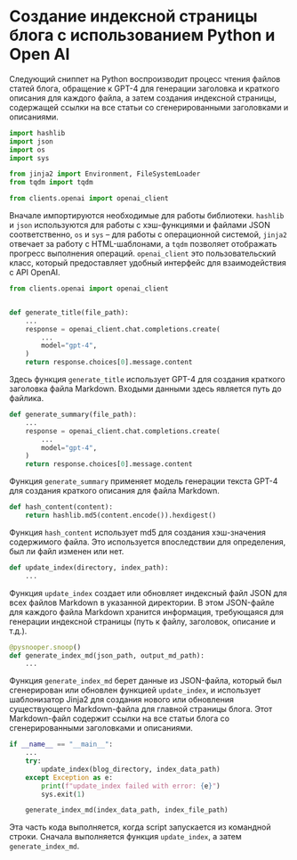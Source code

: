 # Создание индексной страницы блога с использованием Python и Open AI

Следующий сниппет на Python воспроизводит процесс чтения файлов статей блога, обращение к GPT-4 для генерации заголовка и краткого описания для каждого файла, а затем создания индексной страницы, содержащей ссылки на все статьи со сгенерированными заголовками и описаниями.

```python
import hashlib
import json
import os
import sys

from jinja2 import Environment, FileSystemLoader
from tqdm import tqdm

from clients.openai import openai_client
```

Вначале импортируются необходимые для работы библиотеки. `hashlib` и `json` используются для работы с хэш-функциями и файлами JSON соответственно, `os` и `sys` – для работы с операционной системой, `jinja2` отвечает за работу с HTML-шаблонами, а `tqdm` позволяет отображать прогресс выполнения операций. `openai_client` это пользовательский класс, который предоставляет удобный интерфейс для взаимодействия с API OpenAI.

```python
from clients.openai import openai_client


def generate_title(file_path):
    ...
    response = openai_client.chat.completions.create(
        ...
        model="gpt-4",
    )
    return response.choices[0].message.content
```
Здесь функция `generate_title` использует GPT-4 для создания краткого заголовка файла Markdown. Входыми данными здесь является путь до файлика.

```python
def generate_summary(file_path):
    ...
    response = openai_client.chat.completions.create(
        ...
        model="gpt-4",
    )
    return response.choices[0].message.content
```

Функция `generate_summary` применяет модель генерации текста GPT-4 для создания краткого описания для файла Markdown.

```python
def hash_content(content):
    return hashlib.md5(content.encode()).hexdigest()
```

Функция `hash_content` использует md5 для создания хэш-значения содержимого файла. Это используется впоследствии для определения, был ли файл изменен или нет.

```python
def update_index(directory, index_path):
    ...
```

Функция `update_index` создает или обновляет индексный файл JSON для всех файлов Markdown в указанной директории. В этом JSON-файле для каждого файла Markdown хранится информация, требующаяся для генерации индексной страницы (путь к файлу, заголовок, описание и т.д.).

```python
@pysnooper.snoop()
def generate_index_md(json_path, output_md_path):
    ...
```

Функция `generate_index_md` берет данные из JSON-файла, который был сгенерирован или обновлен функцией `update_index`, и использует шаблонизатор Jinja2 для создания нового или обновления существующего Markdown-файла для главной страницы блога. Этот Markdown-файл содержит ссылки на все статьи блога со сгенерированными заголовками и описаниями.

```python
if __name__ == "__main__":
    ...
    try:
        update_index(blog_directory, index_data_path)
    except Exception as e:
        print(f"update_index failed with error: {e}")
        sys.exit(1)

    generate_index_md(index_data_path, index_file_path)
```

Эта часть кода выполняется, когда script запускается из командной строки. Сначала выполняется функция `update_index`, а затем `generate_index_md`.
